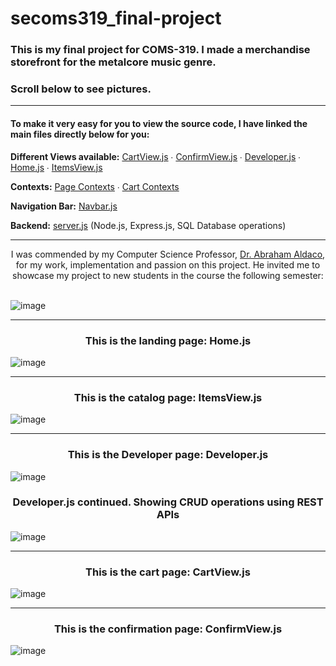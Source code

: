 # secoms319_final-project

### This is my final project for COMS-319. I made a merchandise storefront for the metalcore music genre.
### Scroll below to see pictures.
_____

#### To make it very easy for you to view the source code, I have linked the main files directly below for you:

<b>Different Views available:</b> <a href="https://github.com/mccnick/secoms319_final-project/blob/main/frontend/src/Views/CartView.js">CartView.js</a> ∙ <a href="https://github.com/mccnick/secoms319_final-project/blob/main/frontend/src/Views/ConfirmView.js">ConfirmView.js</a> ∙ <a href="https://github.com/mccnick/secoms319_final-project/blob/main/frontend/src/Views/Developer.js">Developer.js</a> ∙ <a href="https://github.com/mccnick/secoms319_final-project/blob/main/frontend/src/Views/Home.js">Home.js</a> ∙ <a href="https://github.com/mccnick/secoms319_final-project/blob/main/frontend/src/Views/ItemsView.js">ItemsView.js</a>

<b>Contexts:</b> <a href="https://github.com/mccnick/secoms319_final-project/blob/main/frontend/src/PageContextLogic.js">Page Contexts</a> ∙ <a href="https://github.com/mccnick/secoms319_final-project/blob/main/frontend/src/CartContextLogic.js">Cart Contexts</a>


<b>Navigation Bar:</b> <a href="https://github.com/mccnick/secoms319_final-project/blob/main/frontend/src/Navbar.js">Navbar.js</a>




<b>Backend:</b> <a href="https://github.com/mccnick/secoms319_final-project/blob/main/backend/server.js">server.js</a> (Node.js, Express.js, SQL Database operations)






_____

<div align="center">
I was commended by my Computer Science Professor, <a href="https://www.cs.iastate.edu/people/abraham-aldaco">Dr. Abraham Aldaco</a>, for my work, implementation and passion on this project. He invited me to showcase my project to new students in the course the following semester:

  
</div>

<br>

![image](https://github.com/mccnick/secoms319_final-project/assets/91184284/d4ceb6c5-4123-477e-a664-99e374125c14)

_____

### <div align="center"> This is the landing page: Home.js </div>


![image](https://github.com/mccnick/secoms319_final-project/assets/91184284/f1560d9d-36c9-48a0-ba07-bdff490f94ce)

_____

### <div align="center">  This is the catalog page: ItemsView.js </div>

![image](https://github.com/mccnick/secoms319_final-project/assets/91184284/060aef4f-acec-41d4-adee-517adbec477d)

_____

### <div align="center"> This is the Developer page: Developer.js </div>



![image](https://github.com/mccnick/secoms319_final-project/assets/91184284/a855d9ab-01cd-4815-bdc9-ea9fe809f024)

### <div align="center"> Developer.js continued. Showing CRUD operations using REST APIs </div>

![image](https://github.com/mccnick/secoms319_final-project/assets/91184284/08a211c9-d0ad-4f8c-b87b-4062cb842833)

_____

### <div align="center"> This is the cart page: CartView.js </div>

![image](https://github.com/mccnick/secoms319_final-project/assets/91184284/56a89001-d6b6-4fd4-a6e5-2a2bc7d5a92c)

_____

### <div align="center"> This is the confirmation page: ConfirmView.js </div>

![image](https://github.com/mccnick/secoms319_final-project/assets/91184284/8b0f51d0-7b1a-4d1c-867f-d20bbba9d08f)

